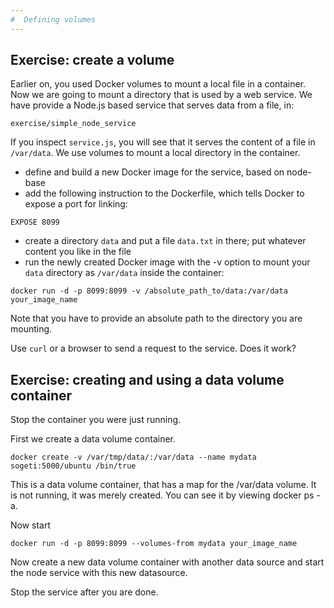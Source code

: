 ```yaml
---
#  Defining volumes
---
```


## Exercise: create a volume 

Earlier on, you used Docker volumes to mount a local file in a
container. Now we are going to mount a directory that is used by a web
service. We have provide a Node.js based service that serves data from a file, in:

```
exercise/simple_node_service
```

If you inspect `service.js`, you will see that it serves the content of
a file in `/var/data`. We use volumes to mount a local directory in the
container.

- define and build a new Docker image for the service, based on node-base
- add the following instruction to the Dockerfile, which tells Docker
  to expose a port for linking:

```
EXPOSE 8099
```

- create a directory `data` and put a file `data.txt` in there; put
  whatever content you like in the file
- run the newly created Docker image with the -v option to mount your
  `data` directory as `/var/data` inside the container:

```
docker run -d -p 8099:8099 -v /absolute_path_to/data:/var/data your_image_name
```

Note that you have to provide an absolute path to the directory you are
mounting.

Use `curl` or a browser to send a request to the service. Does it work?


## Exercise: creating and using a data volume container

Stop the container you were just running.


First we create a data volume container.

```
docker create -v /var/tmp/data/:/var/data --name mydata sogeti:5000/ubuntu /bin/true
```

This is a data volume container, that has a map for the /var/data volume. It is not running, it was merely created. You can see it by viewing docker ps -a.

Now start 

```
docker run -d -p 8099:8099 --volumes-from mydata your_image_name
```

Now create a new data volume container with another data source and start the node service with this new datasource. 


Stop the service after you are done.